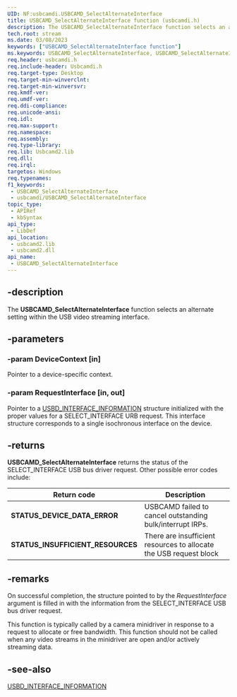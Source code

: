 ```yaml
---
UID: NF:usbcamdi.USBCAMD_SelectAlternateInterface
title: USBCAMD_SelectAlternateInterface function (usbcamdi.h)
description: The USBCAMD_SelectAlternateInterface function selects an alternate setting within the USB video streaming interface.
tech.root: stream
ms.date: 03/08/2023
keywords: ["USBCAMD_SelectAlternateInterface function"]
ms.keywords: USBCAMD_SelectAlternateInterface, USBCAMD_SelectAlternateInterface function [Streaming Media Devices], stream.usbcamd_selectalternateinterface, usbcamdi/USBCAMD_SelectAlternateInterface, usbcmdpr_48a3328b-869a-42fd-acfd-b1981384db85.xml
req.header: usbcamdi.h
req.include-header: Usbcamdi.h
req.target-type: Desktop
req.target-min-winverclnt: 
req.target-min-winversvr: 
req.kmdf-ver: 
req.umdf-ver: 
req.ddi-compliance: 
req.unicode-ansi: 
req.idl: 
req.max-support: 
req.namespace: 
req.assembly: 
req.type-library: 
req.lib: Usbcamd2.lib
req.dll: 
req.irql: 
targetos: Windows
req.typenames: 
f1_keywords:
 - USBCAMD_SelectAlternateInterface
 - usbcamdi/USBCAMD_SelectAlternateInterface
topic_type:
 - APIRef
 - kbSyntax
api_type:
 - LibDef
api_location:
 - usbcamd2.lib
 - usbcamd2.dll
api_name:
 - USBCAMD_SelectAlternateInterface
---
```


## -description

The **USBCAMD_SelectAlternateInterface** function selects an alternate setting within the USB video streaming interface.

## -parameters

### -param DeviceContext [in]

Pointer to a device-specific context.

### -param RequestInterface [in, out]

Pointer to a [USBD_INTERFACE_INFORMATION](/windows-hardware/drivers/ddi/usb/ns-usb-_usbd_interface_information) structure initialized with the proper values for a SELECT_INTERFACE URB request. This interface structure corresponds to a single isochronous interface on the device.

## -returns

**USBCAMD_SelectAlternateInterface** returns the status of the SELECT_INTERFACE USB bus driver request. Other possible error codes include:

| Return code | Description |
|---|---|
| **STATUS_DEVICE_DATA_ERROR** | USBCAMD failed to cancel outstanding bulk/interrupt IRPs. |
| **STATUS_INSUFFICIENT_RESOURCES** | There are insufficient resources to allocate the USB request block |

## -remarks

On successful completion, the structure pointed to by the *RequestInterface* argument is filled in with the information from the SELECT_INTERFACE USB bus driver request.

This function is typically called by a camera minidriver in response to a request to allocate or free bandwidth. This function should not be called when any video streams in the minidriver are open and/or actively streaming data.

## -see-also

[USBD_INTERFACE_INFORMATION](/windows-hardware/drivers/ddi/usb/ns-usb-_usbd_interface_information)
